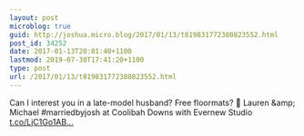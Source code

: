 ```yaml
---
layout: post
microblog: true
guid: http://joshua.micro.blog/2017/01/13/t819831772380823552.html
post_id: 34252
date: 2017-01-13T20:01:40+1100
lastmod: 2019-07-30T17:41:20+1100
type: post
url: /2017/01/13/t819831772380823552.html
---
```

Can I interest you in a late-model husband? Free floormats? 💒 Lauren &amp;amp; Michael #marriedbyjosh at Coolibah Downs with Evernew Studio [t.co/LjC1Go1AB...](https://t.co/LjC1Go1AB5)
